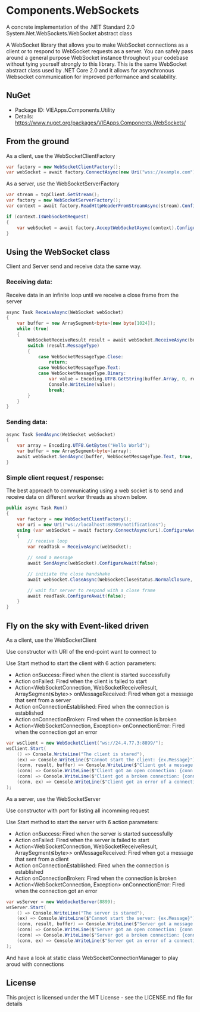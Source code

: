 ﻿# Components.WebSockets

A concrete implementation of the .NET Standard 2.0 System.Net.WebSockets.WebSocket abstract class

A WebSocket library that allows you to make WebSocket connections as a client or to respond to WebSocket requests as a server.
You can safely pass around a general purpose WebSocket instance throughout your codebase without tying yourself strongly to this library.
This is the same WebSocket abstract class used by .NET Core 2.0 and it allows for asynchronous Websocket communication for improved performance and scalability.

## NuGet
- Package ID: VIEApps.Components.Utility
- Details: https://www.nuget.org/packages/VIEApps.Components.WebSockets/

## From the ground

As a client, use the WebSocketClientFactory

```csharp
var factory = new WebSocketClientFactory();
var webSocket = await factory.ConnectAsync(new Uri("wss://example.com")).ConfigureAwait(false);
```

As a server, use the WebSocketServerFactory

```csharp
var stream = tcpClient.GetStream();
var factory = new WebSocketServerFactory();
var context = await factory.ReadHttpHeaderFromStreamAsync(stream).ConfigureAwait(false);

if (context.IsWebSocketRequest)
{
    var webSocket = await factory.AcceptWebSocketAsync(context).ConfigureAwait(false);
}
```
## Using the WebSocket class

Client and Server send and receive data the same way.

### Receiving data:

Receive data in an infinite loop until we receive a close frame from the server
```csharp
async Task ReceiveAsync(WebSocket webSocket)
{
    var buffer = new ArraySegment<byte>(new byte[1024]);
    while (true)
    {
        WebSocketReceiveResult result = await webSocket.ReceiveAsync(buffer, CancellationToken.None).ConfigureAwait(false);
        switch (result.MessageType)
        {
            case WebSocketMessageType.Close:
                return;
            case WebSocketMessageType.Text:
            case WebSocketMessageType.Binary:
                var value = Encoding.UTF8.GetString(buffer.Array, 0, result.Count);
                Console.WriteLine(value);
                break;
        }
    }
}
```

### Sending data:
```csharp
async Task SendAsync(WebSocket webSocket)
{
    var array = Encoding.UTF8.GetBytes("Hello World");
    var buffer = new ArraySegment<byte>(array);
    await webSocket.SendAsync(buffer, WebSocketMessageType.Text, true, CancellationToken.None).ConfigureAwait(false);
} 
```

### Simple client request / response:
The best approach to communicating using a web socket is to send and receive data on different worker threads as shown below. 

```csharp
public async Task Run()
{
    var factory = new WebSocketClientFactory();
    var uri = new Uri("ws://localhost:88909/notifications");
    using (var webSocket = await factory.ConnectAsync(uri).ConfigureAwait(false))
    {
        // receive loop
        var readTask = ReceiveAsync(webSocket);

        // send a message
        await SendAsync(webSocket).ConfigureAwait(false);

        // initiate the close handshake
        await webSocket.CloseAsync(WebSocketCloseStatus.NormalClosure, null, CancellationToken.None).ConfigureAwait(false);

        // wait for server to respond with a close frame
        await readTask.ConfigureAwait(false); 
    }
}
```

## Fly on the sky with Event-liked driven

As a client, use the WebSocketClient

Use constructor with URI of the end-point want to connect to

Use Start method to start the client with 6 action parameters:

- Action onSuccess: Fired when the client is started successfully
- Action<Exception> onFailed: Fired when the client is failed to start
- Action<WebSocketConnection, WebSocketReceiveResult, ArraySegment&lg;byte&gt;> onMessageReceived: Fired when got a message that sent from a server
- Action<WebSocketConnection> onConnectionEstablished: Fired when the connection is established
- Action<WebSocketConnection> onConnectionBroken: Fired when the connection is broken
- Action<WebSocketConnection, Exception> onConnectionError: Fired when the connection got an error

```csharp
var wsClient = new WebSocketClient("ws://24.4.77.3:8899/");
wsClient.Start(
    () => Console.WriteLine("The client is stared"),
    (ex) => Console.WriteLine($"Cannot start the client: {ex.Message}"),
    (conn, result, buffer) => Console.WriteLine($"Client got a message: {(result.MessageType == WebSocketMessageType.Text ? buffer.GetString(result.Count) : "BIN")}"),
    (conn) => Console.WriteLine($"Client got an open connection: {conn.ID} - {conn.EndPoint}"),
    (conn) => Console.WriteLine($"Client got a broken connection: {conn.ID} - {conn.EndPoint}"),
    (conn, ex) => Console.WriteLine($"Client got an error of a connection: {conn.ID} -> {ex.Message}")
);

```

As a server, use the WebSocketServer

Use constructor with port for listing all incomming request

Use Start method to start the server with 6 action parameters:

- Action onSuccess: Fired when the server is started successfully
- Action<Exception> onFailed: Fired when the server is failed to start
- Action<WebSocketConnection, WebSocketReceiveResult, ArraySegment&lg;byte&gt;> onMessageReceived: Fired when got a message that sent from a client
- Action<WebSocketConnection> onConnectionEstablished: Fired when the connection is established
- Action<WebSocketConnection> onConnectionBroken: Fired when the connection is broken
- Action<WebSocketConnection, Exception> onConnectionError: Fired when the connection got an error

```csharp
var wsServer = new WebSocketServer(8899);
wsServer.Start(
    () => Console.WriteLine("The server is stared"),
    (ex) => Console.WriteLine($"Cannot start the server: {ex.Message}"),
    (conn, result, buffer) => Console.WriteLine($"Server got a message: {(result.MessageType == WebSocketMessageType.Text ? buffer.GetString(result.Count) : "BIN")}"),
    (conn) => Console.WriteLine($"Server got an open connection: {conn.ID} - {conn.EndPoint}"),
    (conn) => Console.WriteLine($"Server got a broken connection: {conn.ID} - {conn.EndPoint}"),
    (conn, ex) => Console.WriteLine($"Server got an error of a connection: {conn.ID} -> {ex.Message}")
);

```

And have a look at static class WebSocketConnectionManager to play aroud with connections

## License

This project is licensed under the MIT License - see the LICENSE.md file for details
